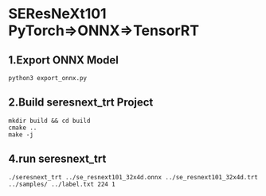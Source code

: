 # SEResNeXt101 PyTorch=>ONNX=>TensorRT

## 1.Export ONNX Model
```
python3 export_onnx.py
```

## 2.Build seresnext_trt Project
```
mkdir build && cd build
cmake ..
make -j
```

## 4.run seresnext_trt
```
./seresnext_trt ../se_resnext101_32x4d.onnx ../se_resnext101_32x4d.trt ../samples/ ../label.txt 224 1
```